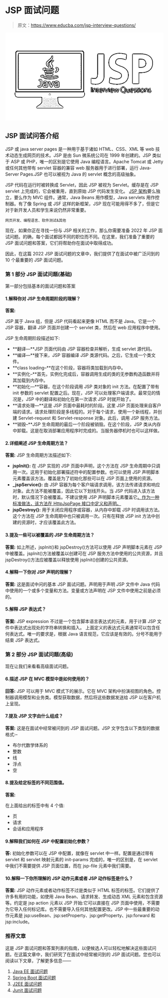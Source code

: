 # JSP 面试问题

> 原文：<https://www.educba.com/jsp-interview-questions/>

![JSP Interview Questions](img/9e1e6da4c06ca64a16da30278273cf99.png)



## JSP 面试问答介绍

JSP 或 java server pages 是一种用于基于诸如 HTML、CSS、XML 等 web 技术动态生成网页的技术。JSP 是由 Sun 微系统公司在 1999 年创建的。JSP 类似于 ASP 或 PHP，唯一的区别是它使用 Java 编程语言。Apache Tomcat 或 Jetty 或任何其他带有 servlet 容器的兼容 web 服务器用于进行部署，运行 Java-Server Pages.JSP 也可以被视为 Java 的 servlet 概念的高级抽象。

JSP 代码在运行时被转换成 Servlet，因此 JSP 被视为 Servlet。缓存是在 JSP servlet 上完成的，它会被重用，直到原始 JSP 代码发生变化。 [JSP 架构](https://www.educba.com/jsp-architecture/)要么独立，要么作为 MVC 组件。通常，Java Beans 用作模型，Java servlets 用作控制器。有了像 Spring 或 JSF 这样的新框架，JSP 现在可能用得不多了，但是它对于新开发人员和学生来说仍然非常重要。

<small>网页开发、编程语言、软件测试&其他</small>

现在，如果你正在寻找一份与 JSP 相关的工作，那么你需要准备 2022 年 JSP 面试问题。的确，每个面试都因不同的职位而不同。在这里，我们准备了重要的 JSP 面试问题和答案，它们将帮助你在面试中取得成功。

因此，在这篇 2022 JSP 面试问题的文章中，我们提供了在面试中被广泛问到的 10 个最重要的 JSP 面试问题。

### 第 1 部分 JSP 面试问题(基础)

第一部分包括基本的面试问题和答案

#### 1.解释你对 JSP 生命周期阶段的理解？

**答案:**

JSP 属于 Java 组，但是 JSP 代码看起来更像 HTML 而不是 Java。它是一个 JSP 容器，翻译 JSP 页面并创建一个 servlet 类，然后在 web 应用程序中使用。

JSP 生命周期阶段描述如下:

*   **翻译—**JSP 页面代码由 JSP 容器检查并解析，生成 servlet 源代码。
*   **编译—**接下来，JSP 容器编译 JSP 类源代码。之后，它生成一个类文件。
*   **class loading–**在这个阶段，容器将类加载到内存中。
*   **实例化–**首先，实例化完成后，容器调用生成的类的无参数构造函数并将其加载到内存中。
*   **初始化—**容器，在这个阶段调用 JSP 类对象的 init 方法。在配置了带有 init 参数的 servlet 配置之后。现在，JSP 可以处理客户端请求。最常见的情况是，JSP 中的翻译和初始化在第一次请求 JSP 时就开始了。
*   **请求处理—**这是 JSP 页面中最耗时的阶段。这里 JSP 页面处理来自客户端的请求。请求处理阶段是多线程的。对于每个请求，使用一个新线程，并创建 Servlet-request 和 Servlet-response 对象。此后，调用 JSP 服务方法。
*   **销毁–**JSP 生命周期的最后一个阶段被销毁。在这个阶段，JSP 类从内存中卸载。这是在取消部署应用程序时完成的。当服务器停机时也可以这样做。

#### 2.详细阐述 JSP 生命周期方法？

**答案:**
JSP 生命周期方法描述如下:

*   **jspInit():** 在 JSP 实现的 JSP 页面中声明，这个方法在 JSP 生命周期中只调用一次。这用于初始化部署描述符中的配置参数。也可以使用 JSP 声明脚本元素覆盖该方法。覆盖是为了初始化那些可以在 JSP 页面上使用的资源。
*   **_jspService():** 由 JSP 容器为每个客户端请求调用，该方法传递请求和响应对象。此方法不能被覆盖，因此它以下划线开头。当 JSP 代码进入该方法时，默认情况下会被覆盖。不建议使用 JSP 声明脚本元素覆盖它[。作为一种标准做法，该方法在 HttpJspPage 接口中定义和声明。](https://www.educba.com/jsp-declaration/)
*   **jspDestroy():** 用于关闭应用程序或容器，从内存中卸载 JSP 时调用该方法。这个方法在 JSP 生命周期中也只被调用一次。只有在释放 JSP init 方法中创建的资源时，才应该覆盖此方法。

#### 3.提及一些可以被覆盖的 JSP 生命周期方法？

**答案:**
如上所述，jspInit()和 jspDestroy()方法可以使用 JSP 声明脚本元素在 JSP 中被覆盖。jspInit()方法被覆盖以创建可在 JSP 服务方法中使用的公共资源，并且 jspDestroy()方法应被覆盖以释放使用 jspInit()创建的公共资源。

#### 4.解释一下你对 JSP 声明的理解？

**答案:**
这是面试中问的基本 JSP 面试问题。声明用于声明 JSP 文件中 Java 代码中使用的一个或多个变量和方法。变量或方法声明在 JSP 文件中使用之前是必须的。

#### 5.解释 JSP 表达式？

**答案:**
JSP expression 不过是一个包含脚本语言表达式的元素，用于计算 JSP 文件中表达式出现处的字符串转换和插入。
上面定义的表达式元素通常可以包含任何表达式。唯一的要求是，根据 Java 语言规范，它应该是有效的。分号不能用于结束 JSP 表达式。

### 第 2 部分 JSP 面试问题(高级)

现在让我们来看看高级面试问题。

#### 6.描述 JSP 在 MVC 模型中是如何使用的？

**回答:**
JSP 可以用于 MVC 模式下的展示。它在 MVC 架构中扮演视图的角色。控制器调用模型和业务类。模型获取数据，然后将这些数据发送给 JSP 以在客户机上呈现。

#### 7.提及 JSP 文字由什么组成？

**答案:**
这是在面试中经常被问到的 JSP 面试问题。JSP 文字包含以下类型的数据格式:–

*   布尔代数学体系的
*   整数
*   线
*   浮点
*   空

#### 8.提及给定标签的不同范围值。<usebean></usebean>

**答案:**

在上面给出的标签中有 4 个值:

*   页
*   请求
*   会话和应用程序

#### 9.解释我们如何在 JSP 中配置初始化参数？

**答:**
初始化参数可以在 JSP 中配置，就像在 servlet 中一样。配置是通过带有 servlet 和 servlet 映射元素的 init-params 完成的，唯一的区别是，在 servlet 中我们不需要提供 JSP 页面位置，而在 jsp-file 元素中我们需要。

#### 10.解释一下你所理解的 JSP 动作元素或者 JSP 动作标签是什么？

**答案:**
JSP 动作元素或者动作标签不过是类似于 HTML 标签的标签。它们提供了许多有用的功能，如使用 Java Bean、请求转发、生成动态 XML 元素和包含资源等。约定是 jsp action 元素以 JSP 开始:它可以直接在 JSP 页面中使用，不需要为它导入任何标记库。也不需要导入任何其他配置更改。JSP 中一些最重要的动作元素是 jsp:useBean、jsp:setProperty、jsp:getProperty、jsp:forward 和 jsp:include。

### 推荐文章

这是 JSP 面试问题和答案列表的指南，以便候选人可以轻松地解决这些面试问题。在这篇文章中，我们研究了在面试中经常被问到的 JSP 面试问题。您也可以阅读以下文章，了解更多信息——

1.  [Java EE 面试问题](https://www.educba.com/java-ee-interview-questions/)
2.  [Spring Boot 面试问题](https://www.educba.com/spring-boot-interview-questions/)
3.  [J2EE 面试问题](https://www.educba.com/j2ee-interview-questions/)
4.  [Junit 面试问题](https://www.educba.com/junit-interview-questions/)





